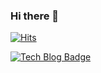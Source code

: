 ### Hi there 👋

[![Hits](https://hits.seeyoufarm.com/api/count/incr/badge.svg?url=https%3A%2F%2Fgithub.com%2Fljh468&count_bg=%2379C83D&title_bg=%23555555&icon=&icon_color=%23E7E7E7&title=hits&edge_flat=false)](https://hits.seeyoufarm.com)

[![Tech Blog Badge](http://img.shields.io/badge/-Tech%20blog-black?style=flat-square&logo=github&logoColor=white&link=https://tistory.com/)](https://jh2021.tistory.com/)

<!-- [![Resume Badge](http://img.shields.io/badge/-Portfolio-00C4CC?style=flat-square&logo=Canva&logoColor=white&link=https://www.canva.com/design/DAFpX33JE_M/d3Php6jrthv5uABDeNKOzg/view?utm_content=DAFpX33JE_M&utm_campaign=designshare&utm_medium=link&utm_source=publishsharelink/)](https://www.canva.com/design/DAFpX33JE_M/d3Php6jrthv5uABDeNKOzg/view?utm_content=DAFpX33JE_M&utm_campaign=designshare&utm_medium=link&utm_source=publishsharelink/) -->

